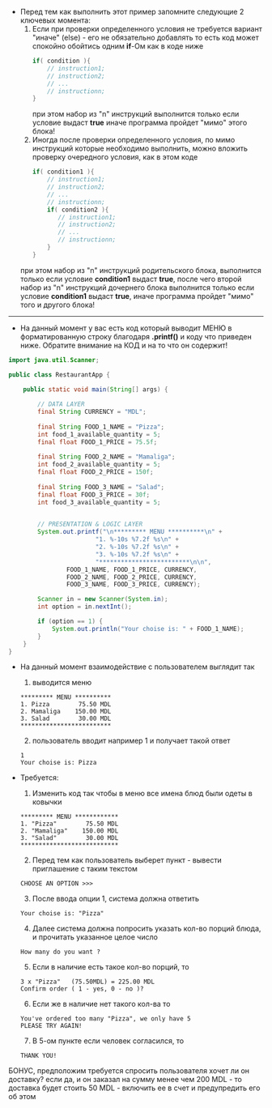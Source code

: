 
* Перед тем как выполнить этот пример запомните следующие 2 ключевых момента:
  1. Если при проверки определенного условия не требуется вариант "иначе" (else) - его не обязательно добавлять
     то есть код может спокойно обойтись одним **if**-Ом как в коде ниже  
     ```java
     if( condition ){
         // instruction1;
         // instruction2;
         // ...
         // instructionn;
     }
     ```
     при этом набор из "n" инструкций выполнится только если условие выдаст **true** иначе программа пройдет "мимо" этого блока!
  2. Иногда после проверки определенного условия, по мимо инструкций которые необходимо выполнить, можно вложить проверку очередного условия, как в этом коде
     ```java
     if( condition1 ){
         // instruction1;
         // instruction2;
         // ...
         // instructionn;
         if( condition2 ){
            // instruction1;
            // instruction2;
            // ...
            // instructionn;
         }
     }
     ```
    при этом набор из "n" инструкций родительского блока, выполнится только если условие **condition1** выдаст **true**, после чего второй набор из "n" инструкций дочернего блока выполнится только если условие **condition1** выдаст **true**, иначе программа пройдет "мимо" того и другого блока!

---

* На данный момент у вас есть код который выводит МЕНЮ в форматированную строку благодаря **.printf()** и коду что приведен ниже. Обратите внимание на КОД и на то что он содержит!
 
```java
import java.util.Scanner;

public class RestaurantApp {

    public static void main(String[] args) {
        
        // DATA LAYER
        final String CURRENCY = "MDL";
        
        final String FOOD_1_NAME = "Pizza";
        int food_1_available_quantity = 5; 
        final float FOOD_1_PRICE = 75.5f;
        
        final String FOOD_2_NAME = "Mamaliga";
        int food_2_available_quantity = 5;
        final float FOOD_2_PRICE = 150f;
        
        final String FOOD_3_NAME = "Salad";
        final float FOOD_3_PRICE = 30f;
        int food_3_available_quantity = 5;
        

        // PRESENTATION & LOGIC LAYER
        System.out.printf("\n********* MENU **********\n" +
                        "1. %-10s %7.2f %s\n" +
                        "2. %-10s %7.2f %s\n" +
                        "3. %-10s %7.2f %s\n" +
                        "*************************\n\n",
                FOOD_1_NAME, FOOD_1_PRICE, CURRENCY,
                FOOD_2_NAME, FOOD_2_PRICE, CURRENCY,
                FOOD_3_NAME, FOOD_3_PRICE, CURRENCY);

        Scanner in = new Scanner(System.in);
        int option = in.nextInt();

        if (option == 1) {
            System.out.println("Your choise is: " + FOOD_1_NAME);
        } 
	}
}
```

* На данный момент взаимодействие с пользователем выглядит так
  1. выводится меню 
    ```
    ********* MENU **********
    1. Pizza        75.50 MDL
    2. Mamaliga    150.00 MDL
    3. Salad        30.00 MDL
    *************************
    ```
  2. пользователь вводит например 1 и получает такой ответ   
    ```
    1
    Your choise is: Pizza
    ```

* Требуется:
  1. Изменить код так чтобы в меню все имена блюд были одеты в ковычки
    ```
    ********* MENU ************
    1. "Pizza"        75.50 MDL
    2. "Mamaliga"    150.00 MDL
    3. "Salad"        30.00 MDL
    ***************************
    ```
  2. Перед тем как пользователь выберет пункт - вывести приглашение с таким текстом
    ```
    CHOOSE AN OPTION >>>
    ```   
  3. После ввода опции 1, система должна ответить  
    ```
    Your choise is: "Pizza"
    ```
  4. Далее система должна попросить указать кол-во порций блюда, и прочитать указанное целое число  
    ```
    How many do you want ? 
    ```
  5. Если в наличие есть такое кол-во порций, то  
    ```
    3 x "Pizza"   (75.50MDL) = 225.00 MDL
    Confirm order ( 1 - yes, 0 - no )?
    ```
  6. Если же в наличие нет такого кол-ва то
    ```
    You've ordered too many "Pizza", we only have 5
    PLEASE TRY AGAIN!
    ```  
  7. В 5-ом пункте если человек согласился, то 
    ```
    THANK YOU!
    ```  

БОНУС, предположим требуется спросить пользователя хочет ли он доставку? если да, и он заказал на сумму менее чем 200 MDL - то доставка будет стоить 50 MDL - включить ее в счет и предупредить его об этом    